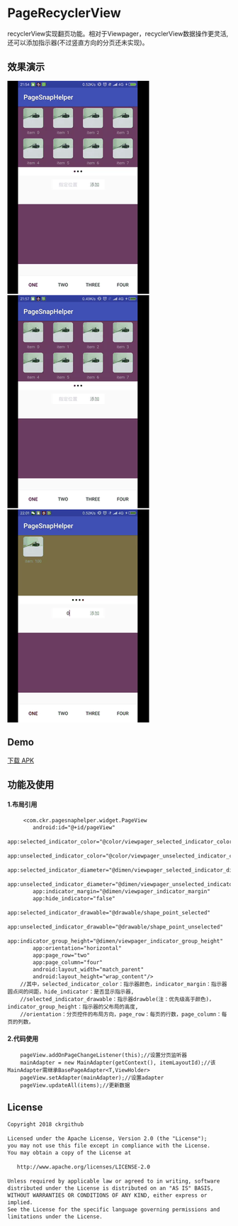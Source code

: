 # PageRecyclerView
recyclerView实现翻页功能。相对于Viewpager，recyclerView数据操作更灵活,还可以添加指示器(不过竖直方向的分页还未实现)。

## 效果演示
![](screenRecorder/Screenshot_1.gif)  ![](screenRecorder/Screenshot_2.gif)  ![](screenRecorder/Screenshot_3.gif)

## Demo
[下载 APK](apk/app-debug.apk)

## 功能及使用
#### 1.布局引用
```
     <com.ckr.pagesnaphelper.widget.PageView
        android:id="@+id/pageView"
        app:selected_indicator_color="@color/viewpager_selected_indicator_color"
        app:unselected_indicator_color="@color/viewpager_unselected_indicator_color"
        app:selected_indicator_diameter="@dimen/viewpager_selected_indicator_diameter"
        app:unselected_indicator_diameter="@dimen/viewpager_unselected_indicator_diameter"
        app:indicator_margin="@dimen/viewpager_indicator_margin"
        app:hide_indicator="false"
        app:selected_indicator_drawable="@drawable/shape_point_selected"
        app:unselected_indicator_drawable="@drawable/shape_point_unselected"
        app:indicator_group_height="@dimen/viewpager_indicator_group_height"
        app:orientation="horizontal"
        app:page_row="two"
        app:page_column="four"
        android:layout_width="match_parent"
        android:layout_height="wrap_content"/>
    //其中，selected_indicator_color：指示器颜色，indicator_margin：指示器圆点间的间距，hide_indicator：是否显示指示器,
    //selected_indicator_drawable：指示器drawble(注：优先级高于颜色)，indicator_group_height：指示器的父布局的高度,
    //orientation：分页控件的布局方向，page_row：每页的行数，page_column：每页的列数，
```
#### 2.代码使用
```
    pageView.addOnPageChangeListener(this);//设置分页监听器
    mainAdapter = new MainAdapter(getContext(), itemLayoutId);//该MainAdapter需继承BasePageAdapter<T,ViewHolder>
    pageView.setAdapter(mainAdapter);//设置adapter
    pageView.updateAll(items);//更新数据
```


License
-------

    Copyright 2018 ckrgithub

    Licensed under the Apache License, Version 2.0 (the "License");
    you may not use this file except in compliance with the License.
    You may obtain a copy of the License at

       http://www.apache.org/licenses/LICENSE-2.0

    Unless required by applicable law or agreed to in writing, software
    distributed under the License is distributed on an "AS IS" BASIS,
    WITHOUT WARRANTIES OR CONDITIONS OF ANY KIND, either express or implied.
    See the License for the specific language governing permissions and
    limitations under the License.
